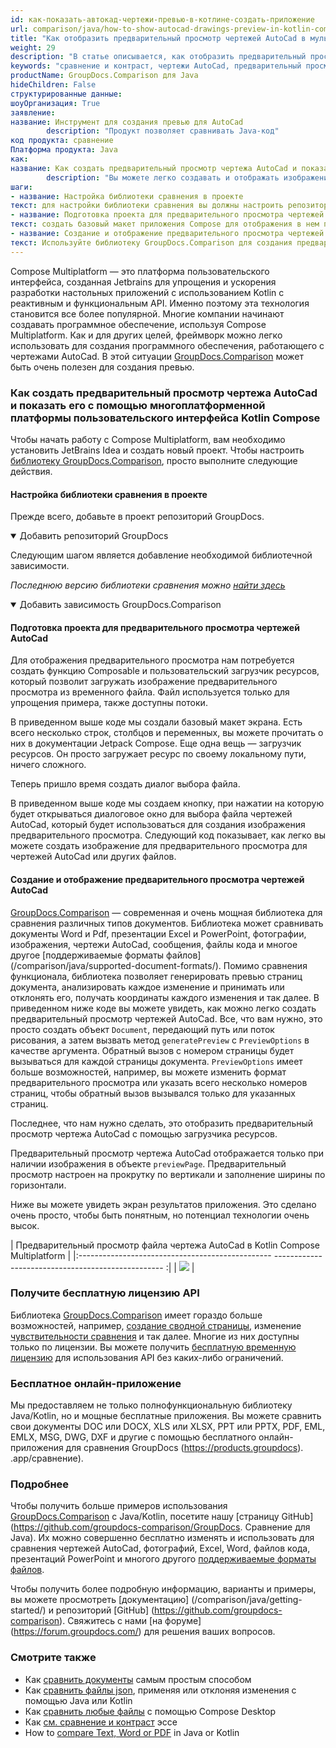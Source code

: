 ```yaml
---
id: как-показать-автокад-чертежи-превью-в-котлине-создать-приложение
url: comparison/java/how-to-show-autocad-drawings-preview-in-kotlin-compose-application
title: "Как отобразить предварительный просмотр чертежей AutoCad в мультиплатформенном приложении Kotlin Compose"
weight: 29
description: "В статье описывается, как отобразить предварительный просмотр чертежей AutoCad в приложении Kotlin Compose с помощью GroupDocs.Comparison."
keywords: "сравнение и контраст, чертежи AutoCad, предварительный просмотр AutoCad, многоплатформенное приложение Kotlin Compose"
productName: GroupDocs.Comparison для Java
hideChildren: False
структурированные данные:
шоуОрганизация: True
заявление:
название: Инструмент для создания превью для AutoCad
        description: "Продукт позволяет сравнивать Java-код"
код продукта: сравнение
Платформа продукта: Java
как:
название: Как создать предварительный просмотр чертежа AutoCad и показать его с помощью многоплатформенной среды пользовательского интерфейса Kotlin Compose.
        description: "Вы можете легко создавать и отображать изображения предварительного просмотра для чертежей AutoCad."
шаги:
- название: Настройка библиотеки сравнения в проекте
текст: для настройки библиотеки сравнения вы должны настроить репозиторий и добавить зависимость maven
- название: Подготовка проекта для предварительного просмотра чертежей AutoCad
текст: создать базовый макет приложения Compose для отображения в нем предварительного просмотра чертежей AutoCad.
- название: Создание и отображение предварительного просмотра чертежей AutoCad
текст: Используйте библиотеку GroupDocs.Comparison для создания предварительного просмотра чертежей AutoCad и отображения его с помощью Kotlin Compose.
---
```

Compose Multiplatform — это платформа пользовательского интерфейса, созданная Jetbrains для упрощения и ускорения разработки настольных приложений с использованием Kotlin с реактивным и функциональным API. Именно поэтому эта технология становится все более популярной. Многие компании начинают создавать программное обеспечение, используя Compose Multiplatform. Как и для других целей, фреймворк можно легко использовать для создания программного обеспечения, работающего с чертежами AutoCad. В этой ситуации [GroupDocs.Comparison](https://products.groupdocs.com/comparison) может быть очень полезен для создания превью.

### Как создать предварительный просмотр чертежа AutoCad и показать его с помощью многоплатформенной платформы пользовательского интерфейса Kotlin Compose

Чтобы начать работу с Compose Multiplatform, вам необходимо установить JetBrains Idea и создать новый проект. Чтобы настроить [библиотеку GroupDocs.Comparison](https://repository.groupdocs.com/comparison/), просто выполните следующие действия.

#### Настройка библиотеки сравнения в проекте

Прежде всего, добавьте в проект репозиторий GroupDocs.

<details open><summary>Добавить репозиторий GroupDocs</summary><blockquote>

<script src="https://gist.github.com/groupdocs-comparison-gists/d75ac956735fabd2a53613e54e3b7039.js"></script>

</blockquote></details>

Следующим шагом является добавление необходимой библиотечной зависимости.

_Последнюю версию библиотеки сравнения можно [найти здесь](https://repository.groupdocs.com/comparison/)_

<details open><summary>Добавить зависимость GroupDocs.Comparison</summary><blockquote>

<script src="https://gist.github.com/groupdocs-comparison-gists/afcee955994941d17ce917654c98b25d.js"></script>

</blockquote></details>

#### Подготовка проекта для предварительного просмотра чертежей AutoCad

Для отображения предварительного просмотра нам потребуется создать функцию Composable и пользовательский загрузчик ресурсов, который позволит загружать изображение предварительного просмотра из временного файла. Файл используется только для упрощения примера, также доступны потоки.

<script src="https://gist.github.com/groupdocs-comparison-gists/5bbdde8d898dde2fde20507baca6de86.js"></script>

В приведенном выше коде мы создали базовый макет экрана. Есть всего несколько строк, столбцов и переменных, вы можете прочитать о них в документации Jetpack Compose. Еще одна вещь — загрузчик ресурсов. Он просто загружает ресурс по своему локальному пути, ничего сложного.

Теперь пришло время создать диалог выбора файла.

<script src="https://gist.github.com/groupdocs-comparison-gists/d4278b77570d3ebad8f9fc83676b6f94.js"></script>

В приведенном выше коде мы создаем кнопку, при нажатии на которую будет открываться диалоговое окно для выбора файла чертежей AutoCad, который будет использоваться для создания изображения предварительного просмотра.
Следующий код показывает, как легко вы можете создать изображение для предварительного просмотра для чертежей AutoCad или других файлов.

<script src="https://gist.github.com/groupdocs-comparison-gists/a2c0a660e5d00e1ca54201d00e15ee81.js"></script>

#### Создание и отображение предварительного просмотра чертежей AutoCad

[GroupDocs.Comparison](https://products.groupdocs.com/comparison/java) — современная и очень мощная библиотека для сравнения различных типов документов. Библиотека может сравнивать документы Word и Pdf, презентации Excel и PowerPoint, фотографии, изображения, чертежи AutoCad, сообщения, файлы кода и многое другое [поддерживаемые форматы файлов] (/comparison/java/supported-document-formats/). Помимо сравнения функционала, библиотека позволяет генерировать превью страниц документа, анализировать каждое изменение и принимать или отклонять его, получать координаты каждого изменения и так далее.
В приведенном ниже коде вы можете увидеть, как можно легко создать предварительный просмотр чертежей AutoCad. Все, что вам нужно, это просто создать объект `Document`, передающий путь или поток рисования, а затем вызвать метод `generatePreview` с `PreviewOptions` в качестве аргумента. Обратный вызов с номером страницы будет вызываться для каждой страницы документа. `PreviewOptions` имеет больше возможностей, например, вы можете изменить формат предварительного просмотра или указать всего несколько номеров страниц, чтобы обратный вызов вызывался только для указанных страниц.

Последнее, что нам нужно сделать, это отобразить предварительный просмотр чертежа AutoCad с помощью загрузчика ресурсов.

<script src="https://gist.github.com/groupdocs-comparison-gists/36d972bf08dbeb494765418a4093d982.js"></script>

Предварительный просмотр чертежа AutoCad отображается только при наличии изображения в объекте `previewPage`. Предварительный просмотр настроен на прокрутку по вертикали и заполнение ширины по горизонтали.

Ниже вы можете увидеть экран результатов приложения. Это сделано очень просто, чтобы быть понятным, но потенциал технологии очень высок.

| Предварительный просмотр файла чертежа AutoCad в Kotlin Compose Multiplatform |
|:------------------------------------------------ -------------------------------------------------- :|
| ![](/comparison/java/images/how-to-show-autocad-drawings-preview-in-kotlin-compose-application.png) |

### Получите бесплатную лицензию API

Библиотека [GroupDocs.Comparison](https://products.groupdocs.com/comparison/java) имеет гораздо больше возможностей, например, [создание сводной страницы](/comparison/java/get-only-summary-page/), изменение [чувствительности сравнения](/comparison/java/adjusting-comparison-sensitivity/) и так далее. Многие из них доступны только по лицензии. Вы можете получить [бесплатную временную лицензию](https://purchase.groupdocs.com/temporary-license) для использования API без каких-либо ограничений.

### Бесплатное онлайн-приложение
Мы предоставляем не только полнофункциональную библиотеку Java/Kotlin, но и мощные бесплатные приложения.
Вы можете сравнить свои документы DOC или DOCX, XLS или XLSX, PPT или PPTX, PDF, EML, EMLX, MSG, DWG, DXF и другие с помощью бесплатного онлайн-приложения для сравнения GroupDocs (https://products.groupdocs). .app/сравнение).

### Подробнее

Чтобы получить больше примеров использования [GroupDocs.Comparison](https://products.groupdocs.com/comparison) с Java/Kotlin, посетите нашу [страницу GitHub](https://github.com/groupdocs-comparison/GroupDocs. Сравнение для Java). Их можно совершенно бесплатно изменять и использовать для сравнения чертежей AutoCad, фотографий, Excel, Word, файлов кода, презентаций PowerPoint и многого другого [поддерживаемые форматы файлов](/comparison/java/supported-document-formats/).

Чтобы получить более подробную информацию, варианты и примеры, вы можете просмотреть [документацию] (/comparison/java/getting-started/) и репозиторий [GitHub] (https://github.com/groupdocs-comparison). Свяжитесь с нами [на форуме] (https://forum.groupdocs.com/) для решения ваших вопросов.

### Смотрите также

* Как [сравнить документы](/comparison/java/how-to-compare-documents-in-the-easiest-way) самым простым способом
* Как [сравнить файлы json](/comparison/java/how-to-compare-files-in-java-or-kotlin), применяя или отклоняя изменения с помощью Java или Kotlin
* Как [сравнить любые файлы](/comparison/java/how-to-compare-any-files-using-compose-desktop) с помощью Compose Desktop
* Как [см. сравнение и контраст](/comparison/java/how-to-see-comparison-and-contrast-of-essays) эссе
* How to [compare Text, Word or PDF](/comparison/java/how-to-compare-text-word-pdf-in-java-or-kotlin) in Java or Kotlin
